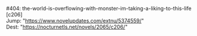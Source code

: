 #404: the-world-is-overflowing-with-monster-im-taking-a-liking-to-this-life [c206] <br/>
Jump: "https://www.novelupdates.com/extnu/5374559/" <br/>
Dest: "https://nocturnetls.net/novels/2065/c206/"